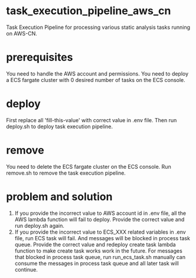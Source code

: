 # task_execution_pipeline_aws_cn
Task Execution Pipeline for processing various static analysis tasks running on AWS-CN.

# prerequisites
You need to handle the AWS account and permissions.
You need to deploy a ECS fargate cluster with 0 desired number of tasks on the ECS console.

# deploy
First replace all 'fill-this-value' with correct value in .env file.
Then run deploy.sh to deploy task execution pipeline.

# remove
You need to delete the ECS fargate cluster on the ECS console.
Run remove.sh to remove the task execution pipeline.

# problem and solution
1. If you provide the incorrect value to AWS account id in .env file, all the AWS lambda function will fail to deploy.
Provide the correct value and run deploy.sh again.
2. If you provide the incorrect value to ECS_XXX related variables in .env file, run ECS task will fail. 
And messages will be blocked in process task queue. Provide the correct value and redeploy create task lambda function to make create task works work in the future.
For messages that blocked in process task queue, run run_ecs_task.sh manually can consume the messages in process task queue and all later task will continue.
